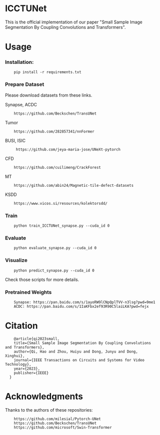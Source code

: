 # ICCTUNet
This is the official implementation of our paper "Small Sample Image Segmentation By Coupling Convolutions and Transformers".

# Usage

### Installation:

        pip install -r requirements.txt

### Prepare Dataset
Please download datasets from these links.

Synapse, ACDC

        https://github.com/Beckschen/TransUNet

Tumor

        https://github.com/282857341/nnFormer

BUSI, ISIC

         https://github.com/jeya-maria-jose/UNeXt-pytorch

CFD

        https://github.com/cuilimeng/CrackForest

MT

        https://github.com/abin24/Magnetic-tile-defect-datasets

KSDD

        https://www.vicos.si/resources/kolektorsdd/

### Train
        python train_ICCTUNet_synapse.py --cuda_id 0

### Evaluate
        python evaluate_synapse.py --cuda_id 0

### Visualize
        python predict_synapse.py --cuda_id 0

Check those scripts for more details.

### Pretrained Weights

        Synapse: https://pan.baidu.com/s/1ayoRW9lCNpQplTVV-n3lsg?pwd=9me1 
        ACDC: https://pan.baidu.com/s/1IaKFbx2ef93R90C5laiLKA?pwd=fejx 

# Citation

        @article{qi2023small,
        title={Small Sample Image Segmentation By Coupling Convolutions and Transformers},
        author={Qi, Hao and Zhou, Huiyu and Dong, Junyu and Dong, Xinghui},
        journal={IEEE Transactions on Circuits and Systems for Video Technology},
        year={2023},
        publisher={IEEE}
      }
# Acknowledgments
Thanks to the authors of these repositories:
        
        https://github.com/milesial/Pytorch-UNet      
        https://github.com/Beckschen/TransUNet 
        https://github.com/microsoft/Swin-Transformer
